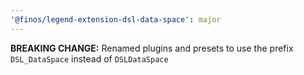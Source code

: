 ```yaml
---
'@finos/legend-extension-dsl-data-space': major
---
```


**BREAKING CHANGE:** Renamed plugins and presets to use the prefix `DSL_DataSpace` instead of `DSLDataSpace`
